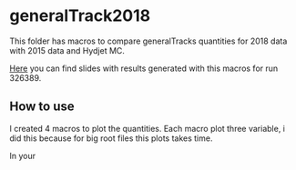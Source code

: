 # generalTrack2018

This folder has macros to compare generalTracks quantities for 2018 data with 2015 data and Hydjet MC.

[Here](https://twiki.cern.ch/twiki/pub/CMS/HITracking2018PbPb/Nov9_generalTracksFirstLook.pdf) you can find slides with results generated with this macros for run 326389.

## How to use

I created 4 macros to plot the quantities. Each macro plot three variable, i did this because for big root files this plots takes time.

In your 

